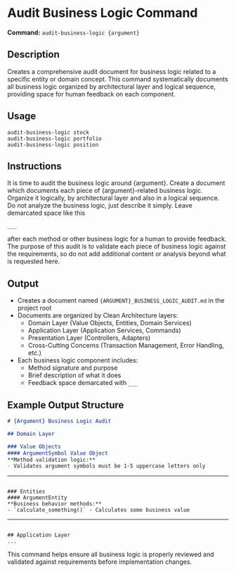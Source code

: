 # Audit Business Logic Command

**Command:** `audit-business-logic {argument}`

## Description
Creates a comprehensive audit document for business logic related to a specific entity or domain concept. This command systematically documents all business logic organized by architectural layer and logical sequence, providing space for human feedback on each component.

## Usage
```
audit-business-logic stock
audit-business-logic portfolio
audit-business-logic position
```

## Instructions
It is time to audit the business logic around {argument}. Create a document which documents each piece of {argument}-related business logic. Organize it logically, by architectural layer and also in a logical sequence. Do not analyze the business logic, just describe it simply. Leave demarcated space like this

```
___
```

after each method or other business logic for a human to provide feedback. The purpose of this audit is to validate each piece of business logic against the requirements, so do not add additional content or analysis beyond what is requested here.

## Output
- Creates a document named `{ARGUMENT}_BUSINESS_LOGIC_AUDIT.md` in the project root
- Documents are organized by Clean Architecture layers:
  - Domain Layer (Value Objects, Entities, Domain Services)
  - Application Layer (Application Services, Commands)
  - Presentation Layer (Controllers, Adapters)
  - Cross-Cutting Concerns (Transaction Management, Error Handling, etc.)
- Each business logic component includes:
  - Method signature and purpose
  - Brief description of what it does
  - Feedback space demarcated with `___`

## Example Output Structure
```markdown
# {Argument} Business Logic Audit

## Domain Layer

### Value Objects
#### ArgumentSymbol Value Object
**Method validation logic:**
- Validates argument symbols must be 1-5 uppercase letters only

```
___
```

### Entities
#### ArgumentEntity
**Business behavior methods:**
- `calculate_something()` - Calculates some business value

```
___
```

## Application Layer
...
```

This command helps ensure all business logic is properly reviewed and validated against requirements before implementation changes.